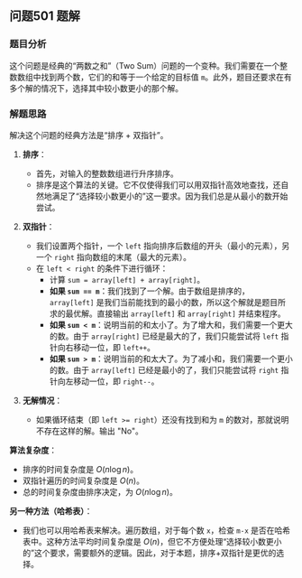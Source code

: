 ## 问题501 题解

### 题目分析

这个问题是经典的“两数之和”（Two Sum）问题的一个变种。我们需要在一个整数数组中找到两个数，它们的和等于一个给定的目标值 `m`。此外，题目还要求在有多个解的情况下，选择其中较小数更小的那个解。

### 解题思路

解决这个问题的经典方法是“排序 + 双指针”。

1.  **排序**：
    -   首先，对输入的整数数组进行升序排序。
    -   排序是这个算法的关键。它不仅使得我们可以用双指针高效地查找，还自然地满足了“选择较小数更小的”这一要求。因为我们总是从最小的数开始尝试。

2.  **双指针**：
    -   我们设置两个指针，一个 `left` 指向排序后数组的开头（最小的元素），另一个 `right` 指向数组的末尾（最大的元素）。
    -   在 `left < right` 的条件下进行循环：
        -   计算 `sum = array[left] + array[right]`。
        -   **如果 `sum == m`**：我们找到了一个解。由于数组是排序的，`array[left]` 是我们当前能找到的最小的数，所以这个解就是题目所求的最优解。直接输出 `array[left]` 和 `array[right]` 并结束程序。
        -   **如果 `sum < m`**：说明当前的和太小了。为了增大和，我们需要一个更大的数。由于 `array[right]` 已经是最大的了，我们只能尝试将 `left` 指针向右移动一位，即 `left++`。
        -   **如果 `sum > m`**：说明当前的和太大了。为了减小和，我们需要一个更小的数。由于 `array[left]` 已经是最小的了，我们只能尝试将 `right` 指针向左移动一位，即 `right--`。

3.  **无解情况**：
    -   如果循环结束（即 `left >= right`）还没有找到和为 `m` 的数对，那就说明不存在这样的解。输出 "No"。

**算法复杂度**：
-   排序的时间复杂度是 $O(n \log n)$。
-   双指针遍历的时间复杂度是 $O(n)$。
-   总的时间复杂度由排序决定，为 $O(n \log n)$。

**另一种方法（哈希表）**：
-   我们也可以用哈希表来解决。遍历数组，对于每个数 `x`，检查 `m-x` 是否在哈希表中。这种方法平均时间复杂度是 $O(n)$，但它不方便处理“选择较小数更小的”这个要求，需要额外的逻辑。因此，对于本题，排序+双指针是更优的选择。

